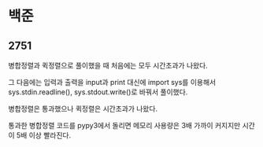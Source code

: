 # 백준

## 2751

병합정렬과 퀵정렬으로 풀이했을 때 처음에는 모두 시간초과가 나왔다.

그 다음에는 입력과 출력을 input과 print 대신에 import sys를 이용해서 sys.stdin.readline(), sys.stdout.write()로 바꿔서 풀이했다.

병합정렬은 통과했으나 퀵정렬은 시간초과가 나왔다.

통과한 병합정렬 코드를 pypy3에서 돌리면 메모리 사용량은 3배 가까이 커지지만 시간이 5배 이상 빨라진다.